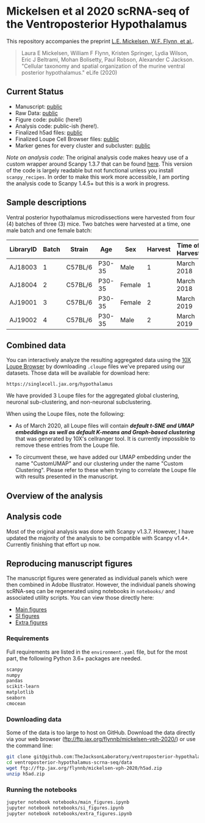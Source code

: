 # Mickelsen et al 2020 scRNA-seq of the Ventroposterior Hypothalamus

This repository accompanies the preprint [L.E. Mickelsen, W.F. Flynn, et
al.][biorxiv-preprint].

> Laura E Mickelsen, William F Flynn, Kristen Springer, Lydia Wilson, Eric J
> Beltrami, Mohan Bolisetty,  Paul Robson, Alexander C Jackson. "Cellular
> taxonomy and spatial organization of the murine ventral posterior
> hypothalamus." eLife (2020)

## Current Status

-   Manuscript: [public][biorxiv-preprint]
-   Raw Data: [public][geo-link]
-   Figure code: public (here!)
-   Analysis code: public-ish (here!). 
-   Finalized h5ad files: [public][jax-link]
-   Finalized Loupe Cell Browser files: [public][jax-link]
-   Marker genes for every cluster and subcluster: [public][jax-link]

*Note on analysis code*:  The original analysis code makes heavy use of a custom
wrapper around Scanpy 1.3.7 that can be found [here][scanpy-recipes].  This
version of the code is largely readable but not functional unless you install
`scanpy_recipes`.  In order to make this work more accessible, I am porting the
analysis code to Scanpy 1.4.5+ but this is a work in progress.

## Sample descriptions

Ventral posterior hypothalamus microdissections were harvested from four (4)
batches of three (3) mice.  Two batches were harvested at a time, one male
batch and one female batch:

| LibraryID | Batch | Strain | Age | Sex | Harvest | Time of Harvest | Chemistry Version |
|---|---|---|---|---|---|---|---|
| AJ18003 | 1 | C57BL/6 | P30-35 | Male | 1 | March 2018 | v2 |
| AJ18004 | 2 | C57BL/6 | P30-35 | Female | 1 | March 2018 | v2 |
| AJ19001 | 3 | C57BL/6 | P30-35 | Female | 2 | March 2019 | v3 |
| AJ19002 | 4 | C57BL/6 | P30-35 | Male | 2 | March 2019 | v3 |

## Combined data

You can interactively analyze the resulting aggregated data using the [10X
Loupe Browser][loupe-link] by downloading `.cloupe` files we've prepared using
our datasets.  Those data will be available for download here:
```
https://singlecell.jax.org/hypothalamus
```

We have provided 3 Loupe files for the aggregated global clustering, neuronal
sub-clustering, and non-neuronal subclustering.

When using the Loupe files, note the following:
-   As of March 2020, all Loupe files will contain ***default t-SNE and UMAP
    embeddings as well as default K-means and Graph-based clustering*** that was
    generated by 10X's cellranger tool.  It is currently impossible to remove
    these entries from the Loupe file.  

-   To circumvent these, we have added our UMAP embedding under the name
    "CustomUMAP" and our clustering under the name "Custom Clustering".  Please
    refer to these when trying to correlate the Loupe file with results
    presented in the manuscript.


## Overview of the analysis

## Analysis code

Most of the original analysis was done with Scanpy v1.3.7.  However, I have
updated the majority of the analysis to be compatible with Scanpy v1.4+.
Currently finishing that effort up now.

## Reproducing manuscript figures

The manuscript figures were generated as individual panels which were then
combined in Adobe Illustrator.  However, the individual panels showing scRNA-seq
can be regenerated using notebooks in `notebooks/` and associated utility
scripts.  You can view those directly here:

-   [Main figures][main-notebook]
-   [SI figures][si-notebook]
-   [Extra figures][extra-notebook]

### Requirements

Full requirements are listed in the `environment.yaml` file, but for the most
part, the following Python 3.6+ packages are needed.

```bash
scanpy
numpy
pandas
scikit-learn
matplotlib
seaborn
cmocean
```

### Downloading data

Some of the data is too large to host on GitHub.  Download the data directly
via your web browser (ftp://ftp.jax.org/flynnb/mickelsen-vph-2020/) or use the
command line:

```bash
git clone git@github.com:TheJacksonLaboratory/ventroposterior-hypothalamus-scrna-seq.git
cd ventroposterior-hypothalamus-scrna-seq/data
wget ftp://ftp.jax.org/flynnb/mickelsen-vph-2020/h5ad.zip
unzip h5ad.zip
```

### Running the notebooks

```bash
jupyter notebook notebooks/main_figures.ipynb
jupyter notebook notebooks/si_figures.ipynb
jupyter notebook notebooks/extra_figures.ipynb
```


[loupe-link]: https://support.10xgenomics.com/spatial-gene-expression/software/downloads/latest
[jax-link]: https://singlecell.jax.org/hypothalamus
[main-notebook]: https://github.com/TheJacksonLaboratory/ventroposterior-hypothalamus-scrna-seq/blob/master/notebooks/main_figures.ipynb
[si-notebook]: https://github.com/TheJacksonLaboratory/ventroposterior-hypothalamus-scrna-seq/blob/master/notebooks/si_figures.ipynb
[extra-notebook]: https://github.com/TheJacksonLaboratory/ventroposterior-hypothalamus-scrna-seq/blob/master/notebooks/extra_figures.ipynb
[biorxiv-preprint]: https://doi.org/10.1101/2020.05.14.096818
[geo-link]: https://www.ncbi.nlm.nih.gov/geo/query/acc.cgi?acc=GSE146692
[scanpy-recipes]: https://github.com/TheJacksonLaboratory/scanpy_recipes
